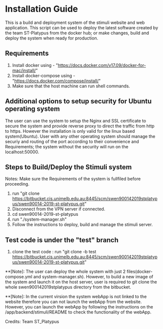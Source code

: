 # Installation Guide

This is a build and deployment system of the stimuli website and web application. 
This script can be used to deploy the latest software created by the team ST-Platypus 
from the docker hub; or make changes, build and deploy the system when ready for production.

## Requirements
1. Install docker using - "https://docs.docker.com/v17.09/docker-for-mac/install/"
2. Install docker-compose using - "https://docs.docker.com/compose/install/"
3. Make sure that the host machine can run shell commands.

## Additional options to setup security for Ubuntu operating system
The user can use the system to setup the Nginx and SSL certificate to secure the system and 
provide reverse proxy to direct the traffic from http to https. However the installation is 
only valid for the linux based system(Ubuntu). User with any other operating system should
manage the securiy and routing of the port according to their convenience and Requirements;
the system without the security will run on the localhost:50000.

## Steps to Build/Deploy the Stimuli system
Notes: Make sure the Requirements of the system is fullfiled before proceeding.

1. run "git clone https://bitbucket.cis.unimelb.edu.au:8445/scm/swen900142019stplatypus/swen90014-2019-st-platypus.git"
2. Disconnect from the VPN server if connected.
3. cd swen90014-2019-st-platypus
4. run "./system-manager.sh"
5. Follow the instructions to deploy, build and manage the stimuli server.

## Test code is under the "test" branch
1. clone the test code : run "git clone -b test https://bitbucket.cis.unimelb.edu.au:8445/scm/swen900142019stplatypus/swen90014-2019-st-platypus.git"

**[Note]: The user can deploy the whole system with just 2 files(docker-compose.yml and system-manager.sh). However,
to build a new image of the system and launch it on the host server, user is required to git clone the whole swen900142019stplatypus
directory from the bitbucket.

**[Note]: In the current virsion the system webApp is not linked to the website therefore you can not launch the webApp from the website. However, you can launch the webApp by following the instructions on the /app/backend/stimuli/README to check the functionality of the webApp.

Credits:
Team ST_Platypus
